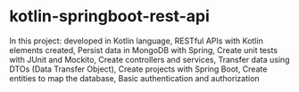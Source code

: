 # kotlin-springboot-rest-api
In this project: developed in Kotlin language, RESTful APIs with Kotlin elements created, Persist data in MongoDB with Spring, Create unit tests with JUnit and Mockito, Create controllers and services, Transfer data using DTOs (Data Transfer Object), Create projects with Spring Boot, Create entities to map the database, Basic authentication and authorization
